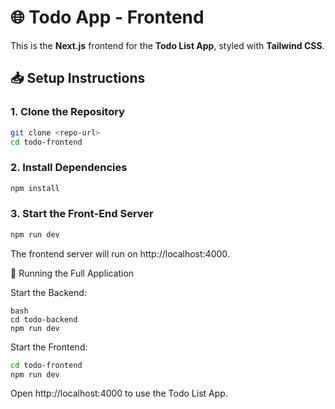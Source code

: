 # 🌐 Todo App - Frontend

This is the **Next.js** frontend for the **Todo List App**, styled with **Tailwind CSS**.

## 📥 Setup Instructions

### 1. Clone the Repository

```bash
git clone <repo-url>
cd todo-frontend
```

### 2. Install Dependencies

```bash
npm install
```

### 3. Start the Front-End Server

```bash
npm run dev
```

The frontend server will run on http://localhost:4000.

🚀 Running the Full Application

Start the Backend:

```
bash
cd todo-backend
npm run dev
```

Start the Frontend:

```bash
cd todo-frontend
npm run dev
```

Open http://localhost:4000 to use the Todo List App.
